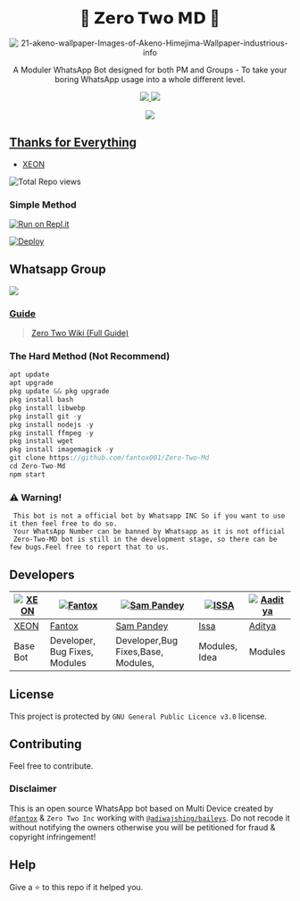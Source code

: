 <h1 align="center">🍭 𝗭𝗲𝗿𝗼 𝗧𝘄𝗼 𝗠𝗗 🍭<br></h1>
<p align="center">
  <img src="https://wallpapercave.com/uwp/uwp2350296.jpeg" alt="21-akeno-wallpaper-Images-of-Akeno-Himejima-Wallpaper-industrious-info" />
</p>

<p align="center"> 
  A Moduler WhatsApp Bot designed for both PM and Groups - To take your boring WhatsApp usage into a whole different level.

<p align="center">
  <a href="https://github.com/fantox001/ZERO-TWO-MD/fork">
    <img src="https://img.shields.io/github/forks/fantox001/ZERO-TWO-MD?label=Fork&style=social">
    
    
  <a href="https://github.com/fantox001/Zero-Two-Md/stargazers">
    <img src="https://img.shields.io/github/stars/fantox001/Zero-Two-Md/?style=social">
  </a>

<p align="center">
  <a href="httsp://github.com/fantox001/Zero-Two-Md">
    <img src="https://img.shields.io/github/repo-size/phaticusthiccy/Fantox001/Zero-Two-Md?color=purple&label=Repo%20Size&style=plastic <p align="center">

## Thanks for Everything 
- [XEON](https://github.com/dgxeon)

![Total Repo views](https://gpvc.arturio.dev/sampandey001)


 ### Simple Method 

[![Run on Repl.it](https://repl.it/badge/github/fantox001/ZERO-TWO-MD)](https://repl.it/@sampandey)

[![Deploy](https://www.herokucdn.com/deploy/button.svg)](https://heroku.com/deploy?template=https://github.com/fantox001/Zero-Two-Md)

## Whatsapp Group

<a href="https://chat.whatsapp.com/KK6AVKEwPVJ0aXoWo2cK2g"><img src="https://img.shields.io/badge/Join Group-25D366?style=for-the-badge&logo=whatsapp&logoColor=white" />



### Guide
> [Zero Two Wiki (Full Guide)](https://github.com/fantox001/Zero-Two-Md/wiki) 

### The Hard Method (Not Recommend)
```js
apt update
apt upgrade
pkg update && pkg upgrade
pkg install bash
pkg install libwebp
pkg install git -y
pkg install nodejs -y 
pkg install ffmpeg -y 
pkg install wget
pkg install imagemagick -y
git clone https://github.com/fantox001/Zero-Two-Md
cd Zero-Two-Md
npm start
```

### ⚠️ Warning! 
```
 This bot is not a official bot by Whatsapp INC So if you want to use it then feel free to do so.
 Your WhatsApp Number can be banned by Whatsapp as it is not official
 Zero-Two-MD bot is still in the development stage, so there can be few bugs.Feel free to report that to us.
```

## Developers

[![XEON](https://github.com/dgxeon.png?size=100)](https://github.com/dgxeon) | [![Fantox](https://github.com/fantox001.png?size=100)](https://github.com/fantox001) | [![Sam Pandey](https://github.com/sampandey001.png?size=109)](https://github.com/sampandey001) | [![ISSA](https://github.com/issa2001.png?size=80)](https://github.com/issa2001) | [![Aaditya](https://github.com/addycracker.png?size=80)](https://github.com/addycracker)
----|----|----|----|----
[XEON](https://wa.me/916909137213) | [Fantox](https://wa.me/918101187835) | [Sam Pandey](https://wa.me/919628516236) | [Issa](https://wa.me/254115175696) | [Aditya](https://wa.me/919681777261)
Base Bot  | Developer, Bug Fixes, Modules |Developer,Bug Fixes,Base, Modules, | Modules, Idea | Modules



## License
This project is protected by `GNU General Public Licence v3.0` license.

## Contributing
Feel free to contribute.

### Disclaimer
This is an open source WhatsApp bot based on Multi Device created by [`@fantox`](https://github.com/FantoX001) & `Zero Two Inc` working with [`@adiwajshing/baileys`](https://github.com/adiwajshing/baileys). Do not recode it without notifying the owners otherwise you will be petitioned for fraud & copyright infringement!

## Help
Give a ⭐ to this repo if it helped you.
